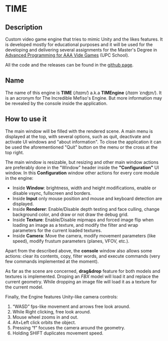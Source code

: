 # TIME
## Description
Custom video game engine that tries to mimic Unity and the likes features. It is developed mostly for educational purposes and it will be used for the developing and delivering several assignments for the Master's Degree in [Advanced Programming for AAA Vide Games](https://www.talent.upc.edu/ing/estudis/formacio/curs/201200/master-degree-advanced-programming-aaa-videogames/) (UPC School).

All the code and the releases can be found in the [github page](https://github.com/Mefiso/TIMEngine).

## Name
The name of this engine is **TIME** (_/taɪm/_) a.k.a **TIMEngine** (_/taɪm ˈɛnʤɪn/_). It is an acronym for The Incredible Mefiso's Engine. But more information may be revealed by the console inside the application.

## How to use it
The main window will be filled with the rendered scene. A main menu is displayed at the top, with several options, such as quit, deactivate and activate UI windows and "about information". To close the application it can be used the aforementioned "Quit" button on the menu or the cross at the top right. 

The main window is resizable, but resizing and other main window actions are preferably done in the "Window" header inside the **"Configuration"** UI window.
In this **Configuration** window other actions for every core module in the engine:
- Inside **Window**: brightness, width and height modifications, enable or disable vsync, fullscreen and borders.
- Inside **Input** only mouse position and mouse and keyboard detection are displayed.
- Inside **Renderer**: Enable/Disable depth testing and face culling, change background color, and draw or not draw the debug grid.
- Inside **Texture**: Enable/Disable mipmaps and forced image flip when loading an image as a texture, and modify the filter and wrap parameters for the current loaded textures.
- Inside **Camera**: Move the camera, modify movement parameters (like speed), modify frustum parameters (planes, VFOV, etc.).

Apart from the described above, the **console** window also allows some actions: clear its contents, copy, filter words, and execute commands (very few commands implemented at the moment).

As far as the scene are concerned, **drag&drop** feature for both models and textures is implemented. Droping an _FBX_ model will load it and replace the current geometry. While dropping an image file will load it as a texture for the current model.

Finally, the Engine features Unity-like camera controls:
1. “WASD” fps-like movement and arrows free look around. 
2. While Right clicking, free look around.
3. Mouse wheel zooms in and out.
4. Alt+Left click orbits the object.
5. Pressing “f” focuses the camera around the geometry.
6. Holding SHIFT duplicates movement speed.
